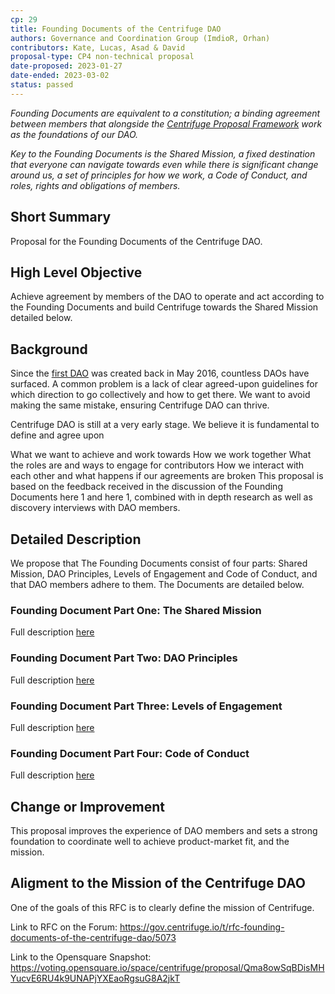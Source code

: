 ```yaml
---
cp: 29
title: Founding Documents of the Centrifuge DAO
authors: Governance and Coordination Group (ImdioR, Orhan)
contributors: Kate, Lucas, Asad & David
proposal-type: CP4 non-technical proposal
date-proposed: 2023-01-27
date-ended: 2023-03-02
status: passed
---
```


*Founding Documents are equivalent to a constitution; a binding agreement between members that alongside the [Centrifuge Proposal Framework](https://github.com/centrifuge/cps/blob/main/cps/CP0/CP0.md) work as the foundations of our DAO.*

*Key to the Founding Documents is the Shared Mission, a fixed destination that everyone can navigate towards even while there is significant change around us, a set of principles for how we work, a Code of Conduct, and roles, rights and obligations of members.*

## Short Summary
Proposal for the Founding Documents of the Centrifuge DAO.

## High Level Objective
Achieve agreement by members of the DAO to operate and act according to the Founding Documents and build Centrifuge towards the Shared Mission detailed below.

## Background
Since the [first DAO](https://medium.com/swlh/the-story-of-the-dao-its-history-and-consequences-71e6a8a551ee) was created back in May 2016, countless DAOs have surfaced. A common problem is a lack of clear agreed-upon guidelines for which direction to go collectively and how to get there. We want to avoid making the same mistake, ensuring Centrifuge DAO can thrive.

Centrifuge DAO is still at a very early stage. We believe it is fundamental to define and agree upon

What we want to achieve and work towards
How we work together
What the roles are and ways to engage for contributors
How we interact with each other and what happens if our agreements are broken
This proposal is based on the feedback received in the discussion of the Founding Documents here 1 and here 1, combined with in depth research as well as discovery interviews with DAO members.

## Detailed Description
We propose that The Founding Documents consist of four parts: Shared Mission, DAO Principles, Levels of Engagement and Code of Conduct, and that DAO members adhere to them. The Documents are detailed below.

### Founding Document Part One: The Shared Mission
Full description [here](../CP29/Appendices/FD1-SM.md)

### Founding Document Part Two: DAO Principles
Full description [here](../CP29/Appendices/FD2-P.md)

### Founding Document Part Three: Levels of Engagement
Full description [here](../CP29/Appendices/FD3-LoE.md)

### Founding Document Part Four: Code of Conduct
Full description [here](../CP29/Appendices/FD4-CoC.md)

## Change or Improvement
This proposal improves the experience of DAO members and sets a strong foundation to coordinate well to achieve product-market fit, and the mission.

## Aligment to the Mission of the Centrifuge DAO
One of the goals of this RFC is to clearly define the mission of Centrifuge.

Link to RFC on the Forum: https://gov.centrifuge.io/t/rfc-founding-documents-of-the-centrifuge-dao/5073

Link to the Opensquare Snapshot: https://voting.opensquare.io/space/centrifuge/proposal/Qma8owSqBDisMHYucvE6RU4k9UNAPjYXEaoRgsuG8A2jkT
